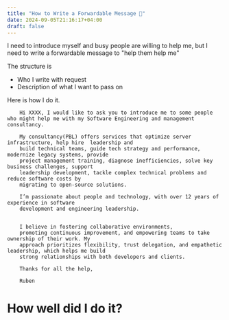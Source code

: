 ```yaml
---
title: "How to Write a Forwardable Message 📧"
date: 2024-09-05T21:16:17+04:00
draft: false
---
```




I need to introduce myself and busy people are willing to help me, but I need to write a forwardable message to "help them help me"

The structure is 

* Who I write with request
* Description of what I want to pass on

Here is how I do it.

        Hi XXXX, I would like to ask you to introduce me to some people who might help me with my Software Engineering and management consultancy.

        My consultancy(PBL) offers services that optimize server infrastructure, help hire  leadership and
        build technical teams, guide tech strategy and performance, modernize legacy systems, provide
        project management training, diagnose inefficiencies, solve key business challenges, support
        leadership development, tackle complex technical problems and reduce software costs by
        migrating to open-source solutions.

        I’m passionate about people and technology, with over 12 years of experience in software
        development and engineering leadership. 
        
        
        I believe in fostering collaborative environments,
        promoting continuous improvement, and empowering teams to take ownership of their work. My
        approach prioritizes flexibility, trust delegation, and empathetic leadership, which helps me build
        strong relationships with both developers and clients.

        Thanks for all the help,

        Ruben

# How well did I do it?